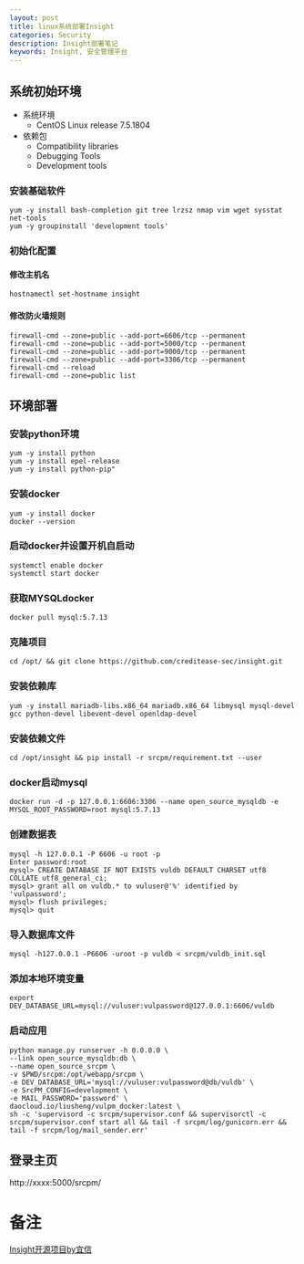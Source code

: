 ```yaml
---
layout: post
title: linux系统部署Insight
categories: Security
description: Insight部署笔记
keywords: Insight, 安全管理平台
---
```


## 系统初始环境
- 系统环境
    - CentOS Linux release 7.5.1804
- 依赖包
    - Compatibility libraries
    - Debugging Tools
    - Development tools
### 安装基础软件
```
yum -y install bash-completion git tree lrzsz nmap vim wget sysstat net-tools
yum -y groupinstall 'development tools'
```
### 初始化配置
#### 修改主机名
```
hostnamectl set-hostname insight
```
#### 修改防火墙规则
```
firewall-cmd --zone=public --add-port=6606/tcp --permanent
firewall-cmd --zone=public --add-port=5000/tcp --permanent
firewall-cmd --zone=public --add-port=9000/tcp --permanent
firewall-cmd --zone=public --add-port=3306/tcp --permanent
firewall-cmd --reload
firewall-cmd --zone=public list
```
## 环境部署
### 安装python环境
```
yum -y install python
yum -y install epel-release
yum -y install python-pip"
```
### 安装docker
```
yum -y install docker
docker --version
```
### 启动docker并设置开机自启动
```
systemctl enable docker
systemctl start docker
```
### 获取MYSQLdocker
```
docker pull mysql:5.7.13
```
### 克隆项目
```
cd /opt/ && git clone https://github.com/creditease-sec/insight.git
```
### 安装依赖库
```
yum -y install mariadb-libs.x86_64 mariadb.x86_64 libmysql mysql-devel gcc python-devel libevent-devel openldap-devel
```
### 安装依赖文件
```
cd /opt/insight && pip install -r srcpm/requirement.txt --user
```
### docker启动mysql
```
docker run -d -p 127.0.0.1:6606:3306 --name open_source_mysqldb -e MYSQL_ROOT_PASSWORD=root mysql:5.7.13
```
### 创建数据表
```
mysql -h 127.0.0.1 -P 6606 -u root -p
Enter password:root
mysql> CREATE DATABASE IF NOT EXISTS vuldb DEFAULT CHARSET utf8 COLLATE utf8_general_ci;
mysql> grant all on vuldb.* to vuluser@'%' identified by 'vulpassword';
mysql> flush privileges;
mysql> quit
```
### 导入数据库文件
```
mysql -h127.0.0.1 -P6606 -uroot -p vuldb < srcpm/vuldb_init.sql
```
### 添加本地环境变量
```
export DEV_DATABASE_URL=mysql://vuluser:vulpassword@127.0.0.1:6606/vuldb
```
### 启动应用
```
python manage.py runserver -h 0.0.0.0 \
--link open_source_mysqldb:db \
--name open_source_srcpm \
-v $PWD/srcpm:/opt/webapp/srcpm \
-e DEV_DATABASE_URL='mysql://vuluser:vulpassword@db/vuldb' \
-e SrcPM_CONFIG=development \
-e MAIL_PASSWORD='password' \
daocloud.io/liusheng/vulpm_docker:latest \
sh -c 'supervisord -c srcpm/supervisor.conf && supervisorctl -c srcpm/supervisor.conf start all && tail -f srcpm/log/gunicorn.err && tail -f srcpm/log/mail_sender.err'
```
## 登录主页
http://xxxx:5000/srcpm/

# 备注
[Insight开源项目by宜信](https://github.com/creditease-sec/insight "Insight开源项目by宜信")